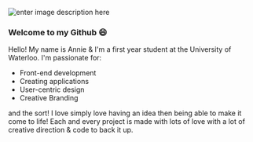 ![enter image description here](https://media.giphy.com/media/T1Z2qu7qbij68O9Qwf/giphy.gif)
### Welcome to my Github 😄

Hello! My name is Annie & I'm a first year student at the University of Waterloo. I'm passionate for:

 - Front-end development
 - Creating applications
 - User-centric design
 - Creative Branding

and the sort! I love simply love having an idea then being able to make it come to life! Each and every project is made with lots of love with a lot of creative direction & code to back it up. 
